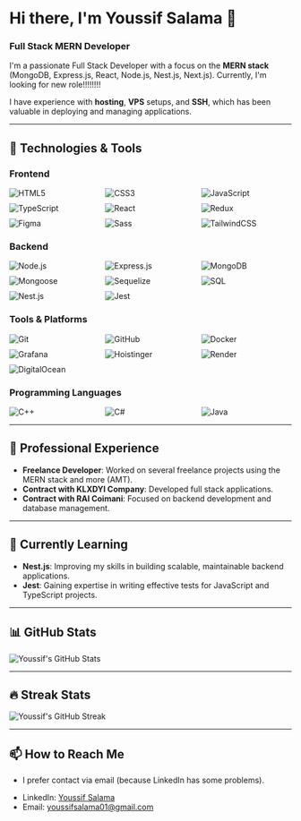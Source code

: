 # Hi there, I'm Youssif Salama 👋

### Full Stack MERN Developer

I'm a passionate Full Stack Developer with a focus on the **MERN stack** (MongoDB, Express.js, React, Node.js, Nest.js, Next.js). Currently, I'm looking for new role!!!!!!!!

I have experience with **hosting**, **VPS** setups, and **SSH**, which has been valuable in deploying and managing applications.

---

## 🔧 Technologies & Tools

### Frontend
<div style="display: grid; grid-template-columns: repeat(auto-fit, minmax(120px, 1fr)); gap: 10px;">
  <img src="https://img.shields.io/badge/HTML5-orange?style=for-the-badge&logo=html5&logoColor=white" alt="HTML5" style="max-width: 100%; height: auto;">
  <img src="https://img.shields.io/badge/CSS3-blue?style=for-the-badge&logo=css3&logoColor=white" alt="CSS3" style="max-width: 100%; height: auto;">
  <img src="https://img.shields.io/badge/JavaScript-yellow?style=for-the-badge&logo=javascript&logoColor=white" alt="JavaScript" style="max-width: 100%; height: auto;">
  <img src="https://img.shields.io/badge/TypeScript-007ACC?style=for-the-badge&logo=typescript&logoColor=white" alt="TypeScript" style="max-width: 100%; height: auto;">
  <img src="https://img.shields.io/badge/React-61DAFB?style=for-the-badge&logo=react&logoColor=white" alt="React" style="max-width: 100%; height: auto;">
  <img src="https://img.shields.io/badge/Redux-764ABC?style=for-the-badge&logo=redux&logoColor=white" alt="Redux" style="max-width: 100%; height: auto;">
  <img src="https://img.shields.io/badge/Figma-FF7262?style=for-the-badge&logo=figma&logoColor=white" alt="Figma" style="max-width: 100%; height: auto;">
  <img src="https://img.shields.io/badge/Sass-CC6699?style=for-the-badge&logo=sass&logoColor=white" alt="Sass" style="max-width: 100%; height: auto;">
  <img src="https://img.shields.io/badge/TailwindCSS-38B2AC?style=for-the-badge&logo=tailwind-css&logoColor=white" alt="TailwindCSS" style="max-width: 100%; height: auto;">
</div>

### Backend
<div style="display: grid; grid-template-columns: repeat(auto-fit, minmax(120px, 1fr)); gap: 10px;">
  <img src="https://img.shields.io/badge/Node.js-339933?style=for-the-badge&logo=node-dot-js&logoColor=white" alt="Node.js" style="max-width: 100%; height: auto;">
  <img src="https://img.shields.io/badge/Express.js-000000?style=for-the-badge&logo=express&logoColor=white" alt="Express.js" style="max-width: 100%; height: auto;">
  <img src="https://img.shields.io/badge/MongoDB-47A248?style=for-the-badge&logo=mongodb&logoColor=white" alt="MongoDB" style="max-width: 100%; height: auto;">
  <img src="https://img.shields.io/badge/Mongoose-880000?style=for-the-badge&logo=mongoose&logoColor=white" alt="Mongoose" style="max-width: 100%; height: auto;">
  <img src="https://img.shields.io/badge/Sequelize-52B0E7?style=for-the-badge&logo=sequelize&logoColor=white" alt="Sequelize" style="max-width: 100%; height: auto;">
  <img src="https://img.shields.io/badge/SQL-003B57?style=for-the-badge&logo=postgresql&logoColor=white" alt="SQL" style="max-width: 100%; height: auto;">
  <img src="https://img.shields.io/badge/Nest.js-E0234E?style=for-the-badge&logo=nestjs&logoColor=white" alt="Nest.js" style="max-width: 100%; height: auto;">
  <img src="https://img.shields.io/badge/Jest-C21325?style=for-the-badge&logo=jest&logoColor=white" alt="Jest" style="max-width: 100%; height: auto;">
</div>

### Tools & Platforms
<div style="display: grid; grid-template-columns: repeat(auto-fit, minmax(120px, 1fr)); gap: 10px;">
  <img src="https://img.shields.io/badge/Git-F05032?style=for-the-badge&logo=git&logoColor=white" alt="Git" style="max-width: 100%; height: auto;">
  <img src="https://img.shields.io/badge/GitHub-181717?style=for-the-badge&logo=github&logoColor=white" alt="GitHub" style="max-width: 100%; height: auto;">
  <img src="https://img.shields.io/badge/Docker-2496ED?style=for-the-badge&logo=docker&logoColor=white" alt="Docker" style="max-width: 100%; height: auto;">
  <img src="https://img.shields.io/badge/Grafana-F46800?style=for-the-badge&logo=grafana&logoColor=white" alt="Grafana" style="max-width: 100%; height: auto;">
  <img src="https://img.shields.io/badge/Hoistinger-FF8C00?style=for-the-badge&logo=hoistinger&logoColor=white" alt="Hoistinger" style="max-width: 100%; height: auto;">
  <img src="https://img.shields.io/badge/Render-4D1F2A?style=for-the-badge&logo=render&logoColor=white" alt="Render" style="max-width: 100%; height: auto;">
  <img src="https://img.shields.io/badge/DigitalOcean-0080FF?style=for-the-badge&logo=digitalocean&logoColor=white" alt="DigitalOcean" style="max-width: 100%; height: auto;">
</div>

### Programming Languages
<div style="display: grid; grid-template-columns: repeat(auto-fit, minmax(120px, 1fr)); gap: 10px;">
  <img src="https://img.shields.io/badge/C++-00599C?style=for-the-badge&logo=c%2b%2b&logoColor=white" alt="C++" style="max-width: 100%; height: auto;">
  <img src="https://img.shields.io/badge/C%23-239120?style=for-the-badge&logo=c-sharp&logoColor=white" alt="C#" style="max-width: 100%; height: auto;">
  <img src="https://img.shields.io/badge/Java-007396?style=for-the-badge&logo=java&logoColor=white" alt="Java" style="max-width: 100%; height: auto;">
</div>

---

## 💼 Professional Experience
- **Freelance Developer**: Worked on several freelance projects using the MERN stack and more (AMT).
- **Contract with KLXDYI Company**: Developed full stack applications.
- **Contract with RAI Coimani**: Focused on backend development and database management.

---

## 📖 Currently Learning
- **Nest.js**: Improving my skills in building scalable, maintainable backend applications.
- **Jest**: Gaining expertise in writing effective tests for JavaScript and TypeScript projects.

---

## 📊 GitHub Stats
![Youssif's GitHub Stats](https://github-readme-stats.vercel.app/api?username=YoussifSalama&show_icons=true&theme=radical)

---

## 🔥 Streak Stats
![Youssif's GitHub Streak](https://streak-stats.demolab.com?user=YoussifSalama&theme=radical)

---

## 📫 How to Reach Me
* I prefer contact via email (because LinkedIn has some problems).
- LinkedIn: [Youssif Salama](https://www.linkedin.com/in/YoussifSalama-039506244/)
- Email: [youssifsalama01@gmail.com](mailto:youssifsalama01@gmail.com)
